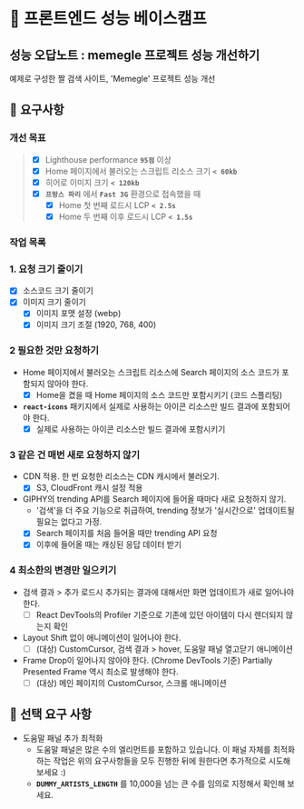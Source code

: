 # 🚀 프론트엔드 성능 베이스캠프

## 성능 오답노트 : memegle 프로젝트 성능 개선하기

예제로 구성한 짤 검색 사이트, 'Memegle' 프로젝트 성능 개선

## 🎯 요구사항

### 개선 목표

> - [x] Lighthouse performance **`95점`** 이상
> - [x] Home 페이지에서 불러오는 스크립트 리소스 크기 **`< 60kb`**
> - [x] 히어로 이미지 크기 **`< 120kb`**
> - [x] **`프랑스 파리`** 에서 **`Fast 3G`** 환경으로 접속했을 때
>   - [x] Home 첫 번째 로드시 LCP **`< 2.5s`**
>   - [x] Home 두 번째 이후 로드시 LCP **`< 1.5s`**

### 작업 목록

### 1. 요청 크기 줄이기

- [x] 소스코드 크기 줄이기
- [x] 이미지 크기 줄이기
  - [x] 이미지 포맷 설정 (webp)
  - [x] 이미지 크기 조절 (1920, 768, 400)

### 2 필요한 것만 요청하기

- Home 페이지에서 불러오는 스크립트 리소스에 Search 페이지의 소스 코드가 포함되지 않아야 한다.
  - [x] Home을 켰을 때 Home 페이지의 소스 코드만 포함시키기 (코드 스플리팅)
- **`react-icons`** 패키지에서 실제로 사용하는 아이콘 리소스만 빌드 결과에 포함되어야 한다.
  - [x] 실제로 사용하는 아이콘 리소스만 빌드 결과에 포함시키기

### 3 같은 건 매번 새로 요청하지 않기

- CDN 적용. 한 번 요청한 리소스는 CDN 캐시에서 불러오기.
  - [x] S3, CloudFront 캐시 설정 적용
- GIPHY의 trending API를 Search 페이지에 들어올 때마다 새로 요청하지 않기.
  - '검색'을 더 주요 기능으로 취급하여, trending 정보가 '실시간으로' 업데이트될 필요는 없다고 가정.
  - [x] Search 페이지를 처음 들어올 때만 trending API 요청
  - [x] 이후에 들어올 때는 캐싱된 응답 데이터 받기

### 4 최소한의 변경만 일으키기

- 검색 결과 > 추가 로드시 추가되는 결과에 대해서만 화면 업데이트가 새로 일어나야 한다.
  - [ ] React DevTools의 Profiler 기준으로 기존에 있던 아이템이 다시 렌더되지 않는지 확인
- Layout Shift 없이 애니메이션이 일어나야 한다.
  - [ ] (대상) CustomCursor, 검색 결과 > hover, 도움말 패널 열고닫기 애니메이션
- Frame Drop이 일어나지 않아야 한다. (Chrome DevTools 기준) Partially Presented Frame 역시 최소로 발생해야 한다.
  - [ ] (대상) 메인 페이지의 CustomCursor, 스크롤 애니메이션

## 🚚 선택 요구 사항

- 도움말 패널 추가 최적화
  - 도움말 패널은 많은 수의 엘리먼트를 포함하고 있습니다. 이 패널 자체를 최적화하는 작업은 위의 요구사항들을 모두 진행한 뒤에 원한다면 추가적으로 시도해보세요 :)
  - **`DUMMY_ARTISTS_LENGTH`** 를 10,000을 넘는 큰 수를 임의로 지정해서 확인해 보세요.
